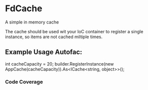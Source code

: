 # FdCache

A simple in memory cache

The cache should be used wit your IoC container to register a single instance, 
so items are not cached miltiple times.

## Example Usage Autofac: 

int cacheCapacity = 20; 
builder.RegisterInstance(new AppCache(cacheCapacity)).As<ICache<string, object>>(); 

### Code Coverage 

